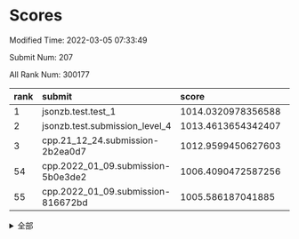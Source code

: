 # Scores

Modified Time: 2022-03-05 07:33:49

Submit Num: 207

All Rank Num: 300177

| rank |               submit               |       score        |       sigma        | pk_num |
| :--- | :--------------------------------- | :----------------- | :----------------- | :----- |
| 1    | jsonzb.test.test_1                 | 1014.0320978356588 | 0.8381482829456582 | 5800   |
| 2    | jsonzb.test.submission_level_4     | 1013.4613654342407 | 0.8032580303430927 | 5802   |
| 3    | cpp.21_12_24.submission-2b2ea0d7   | 1012.9599450627603 | 0.7849983494127896 | 5800   |
| 54   | cpp.2022_01_09.submission-5b0e3de2 | 1006.4090472587256 | 0.7183689152274592 | 5802   |
| 55   | cpp.2022_01_09.submission-816672bd | 1005.586187041885  | 0.714733298391117  | 5804   |


<details>
<summary>全部</summary>

| rank |                 submit                 |       score        |       sigma        | pk_num |
| :--- | :------------------------------------- | :----------------- | :----------------- | :----- |
| 1    | jsonzb.test.test_1                     | 1014.0320978356588 | 0.8381482829456582 | 5800   |
| 2    | jsonzb.test.submission_level_4         | 1013.4613654342407 | 0.8032580303430927 | 5802   |
| 3    | cpp.21_12_24.submission-2b2ea0d7       | 1012.9599450627603 | 0.7849983494127896 | 5800   |
| 4    | gobigger.level_3.submission_level_3_10 | 1011.5403522361971 | 0.7716838413092063 | 5797   |
| 5    | gobigger.level_3.submission_level_3_43 | 1011.0744053629404 | 0.7663568556784559 | 5803   |
| 6    | gobigger.level_3.submission_level_3_35 | 1010.7932272275725 | 0.7572793187380115 | 5802   |
| 7    | gobigger.level_3.submission_level_3_28 | 1010.7747905217582 | 0.7753213175348733 | 5798   |
| 8    | gobigger.level_3.submission_level_3_1  | 1010.6609903946568 | 0.7879257202729848 | 5803   |
| 9    | gobigger.level_3.submission_level_3_9  | 1010.6515276894417 | 0.75863763704401   | 5797   |
| 10   | gobigger.level_3.submission_level_3_26 | 1010.5889692956683 | 0.7473286292558035 | 5797   |
| 11   | gobigger.level_3.submission_level_3_46 | 1010.4938435432227 | 0.7847488963601517 | 5796   |
| 12   | gobigger.level_3.submission_level_3_29 | 1010.3886414954054 | 0.7338338193170834 | 5800   |
| 13   | gobigger.level_3.submission_level_3_6  | 1010.352823596788  | 0.749546194651578  | 5800   |
| 14   | gobigger.level_3.submission_level_3_24 | 1010.3412441757957 | 0.7552794645273403 | 5802   |
| 15   | gobigger.level_3.submission_level_3_44 | 1010.3083867004542 | 0.7747023814396821 | 5804   |
| 16   | gobigger.level_3.submission_level_3_0  | 1010.265451328772  | 0.7492581019397584 | 5803   |
| 17   | gobigger.level_3.submission_level_3_31 | 1010.2341913925413 | 0.7764469180452731 | 5796   |
| 18   | gobigger.level_3.submission_level_3_23 | 1010.2247243970107 | 0.7575356801117092 | 5803   |
| 19   | gobigger.level_3.submission_level_3_14 | 1010.2194300323849 | 0.7615681143390719 | 5804   |
| 20   | gobigger.level_3.submission_level_3_49 | 1010.0814774208977 | 0.7446691448170241 | 5797   |
| 21   | gobigger.level_3.submission_level_3_42 | 1010.0489726440056 | 0.7671464519643452 | 5800   |
| 22   | gobigger.level_3.submission_level_3_34 | 1010.0303577701045 | 0.7615698227551103 | 5802   |
| 23   | gobigger.level_3.submission_level_3_36 | 1009.9680065422845 | 0.7310734764867918 | 5803   |
| 24   | gobigger.level_3.submission_level_3_2  | 1009.963955849333  | 0.7552050559015431 | 5803   |
| 25   | gobigger.level_3.submission_level_3_11 | 1009.9460268967446 | 0.7700132550974851 | 5792   |
| 26   | gobigger.level_3.submission_level_3_5  | 1009.923506938471  | 0.7518402785822877 | 5805   |
| 27   | gobigger.level_3.submission_level_3_37 | 1009.8795813948053 | 0.7746827918889155 | 5803   |
| 28   | gobigger.level_3.submission_level_3_8  | 1009.8467726098315 | 0.7532411667285165 | 5801   |
| 29   | gobigger.level_3.submission_level_3_18 | 1009.7841467772838 | 0.755556704772489  | 5801   |
| 30   | gobigger.level_3.submission_level_3_32 | 1009.7667261339708 | 0.7698657297651437 | 5799   |
| 31   | gobigger.level_3.submission_level_3_45 | 1009.7112911795529 | 0.7356020322717252 | 5797   |
| 32   | gobigger.level_3.submission_level_3_4  | 1009.6694014089453 | 0.7626711700230892 | 5806   |
| 33   | gobigger.level_3.submission_level_3_13 | 1009.5289817043995 | 0.7387607481759684 | 5801   |
| 34   | gobigger.level_3.submission_level_3_16 | 1009.5113157987557 | 0.745195925002136  | 5804   |
| 35   | gobigger.level_3.submission_level_3_33 | 1009.4916475745295 | 0.7481273698874747 | 5800   |
| 36   | gobigger.level_3.submission_level_3_30 | 1009.4285232851448 | 0.7517748073998295 | 5804   |
| 37   | gobigger.level_3.submission_level_3_17 | 1009.411173479661  | 0.7492453032043204 | 5802   |
| 38   | gobigger.level_3.submission_level_3_48 | 1009.3493906779486 | 0.750173460846312  | 5802   |
| 39   | gobigger.level_3.submission_level_3_25 | 1009.3408043541203 | 0.7508944589662742 | 5802   |
| 40   | gobigger.level_3.submission_level_3_15 | 1009.2643517375897 | 0.7455487478017788 | 5800   |
| 41   | gobigger.level_3.submission_level_3_39 | 1009.2471036313913 | 0.7391193526418939 | 5803   |
| 42   | gobigger.level_3.submission_level_3_7  | 1009.2410334785292 | 0.74885335855976   | 5802   |
| 43   | gobigger.level_3.submission_level_3_40 | 1009.090826721557  | 0.7782090740983497 | 5803   |
| 44   | gobigger.level_3.submission_level_3_22 | 1008.9602288285965 | 0.7621723000878822 | 5804   |
| 45   | gobigger.level_3.submission_level_3_27 | 1008.9482801032284 | 0.7538040029762472 | 5803   |
| 46   | gobigger.level_3.submission_level_3_21 | 1008.8973084782048 | 0.764938047256133  | 5808   |
| 47   | gobigger.level_3.submission_level_3_38 | 1008.884071340453  | 0.7492805890619428 | 5799   |
| 48   | gobigger.level_3.submission_level_3_3  | 1008.8721264276953 | 0.7484077331224127 | 5804   |
| 49   | gobigger.level_3.submission_level_3_19 | 1008.7211954357758 | 0.7479827278845651 | 5802   |
| 50   | gobigger.level_3.submission_level_3_12 | 1008.4904037481249 | 0.7399106530168869 | 5801   |
| 51   | gobigger.level_3.submission_level_3_20 | 1008.425131258489  | 0.7286012997614119 | 5798   |
| 52   | gobigger.level_3.submission_level_3_41 | 1008.118811922665  | 0.7397299103836853 | 5804   |
| 53   | gobigger.level_3.submission_level_3_47 | 1008.1146089059814 | 0.7188222236370402 | 5801   |
| 54   | cpp.2022_01_09.submission-5b0e3de2     | 1006.4090472587256 | 0.7183689152274592 | 5802   |
| 55   | cpp.2022_01_09.submission-816672bd     | 1005.586187041885  | 0.714733298391117  | 5804   |
| 56   | gobigger.level_1.submission_level_1_5  | 1004.874576098158  | 0.7193006192226956 | 5797   |
| 57   | gobigger.level_1.submission_level_1_35 | 1004.7291539970965 | 0.7145643141382724 | 5805   |
| 58   | gobigger.level_1.submission_level_1_1  | 1004.5656579620027 | 0.7182592152513667 | 5801   |
| 59   | gobigger.level_1.submission_level_1_47 | 1004.4460539326667 | 0.7150868120310013 | 5801   |
| 60   | gobigger.level_1.submission_level_1_36 | 1004.2718361441765 | 0.7152758707189264 | 5800   |
| 61   | gobigger.level_1.submission_level_1_49 | 1004.2594603155843 | 0.7140391745782424 | 5801   |
| 62   | gobigger.level_1.submission_level_1_39 | 1004.1752763157679 | 0.7154151267187016 | 5799   |
| 63   | gobigger.level_1.submission_level_1_38 | 1004.0608678743292 | 0.7111232592664881 | 5797   |
| 64   | gobigger.level_1.submission_level_1_28 | 1003.9145431257695 | 0.7144333743247874 | 5800   |
| 65   | gobigger.level_1.submission_level_1_6  | 1003.8799631038406 | 0.7155908340521633 | 5802   |
| 66   | gobigger.level_1.submission_level_1_34 | 1003.8491973605862 | 0.7120556510240897 | 5802   |
| 67   | gobigger.level_1.submission_level_1_24 | 1003.7961084528426 | 0.7089606545622328 | 5800   |
| 68   | gobigger.level_1.submission_level_1_10 | 1003.7443395362048 | 0.7129650544365018 | 5802   |
| 69   | gobigger.level_1.submission_level_1_14 | 1003.7051145307727 | 0.7080846797491299 | 5796   |
| 70   | gobigger.level_1.submission_level_1_43 | 1003.6836412532703 | 0.714122896014394  | 5801   |
| 71   | gobigger.level_1.submission_level_1_37 | 1003.6752150652363 | 0.7249032470741927 | 5799   |
| 72   | gobigger.level_1.submission_level_1_22 | 1003.6742264858635 | 0.7123106689739037 | 5794   |
| 73   | gobigger.level_1.submission_level_1_16 | 1003.6433665206225 | 0.7310243480644935 | 5798   |
| 74   | gobigger.level_1.submission_level_1_45 | 1003.5645986785864 | 0.7288355100418877 | 5802   |
| 75   | gobigger.level_1.submission_level_1_40 | 1003.5125752880438 | 0.7063368617769396 | 5798   |
| 76   | gobigger.level_1.submission_level_1_8  | 1003.4895015449298 | 0.7149260035739515 | 5804   |
| 77   | gobigger.level_1.submission_level_1_21 | 1003.4812884975686 | 0.7084517466001048 | 5800   |
| 78   | gobigger.level_1.submission_level_1_0  | 1003.3337374097692 | 0.7178640521408298 | 5798   |
| 79   | gobigger.level_1.submission_level_1_29 | 1003.3118336953562 | 0.7156263290143438 | 5800   |
| 80   | gobigger.level_1.submission_level_1_18 | 1003.3090650298061 | 0.7159809151217678 | 5803   |
| 81   | gobigger.level_1.submission_level_1_44 | 1003.2290925159849 | 0.7242601825438232 | 5798   |
| 82   | gobigger.level_1.submission_level_1_27 | 1003.1861555443217 | 0.7220472235594021 | 5798   |
| 83   | gobigger.level_1.submission_level_1_42 | 1003.1502017092397 | 0.7171910268180287 | 5802   |
| 84   | gobigger.level_1.submission_level_1_23 | 1003.0632325599415 | 0.7185042710532035 | 5802   |
| 85   | gobigger.level_1.submission_level_1_4  | 1003.0550546259889 | 0.7054560158460925 | 5797   |
| 86   | gobigger.level_1.submission_level_1_32 | 1003.0375232641876 | 0.7108171770323868 | 5802   |
| 87   | gobigger.level_1.submission_level_1_33 | 1002.9659607899973 | 0.718990767873259  | 5803   |
| 88   | gobigger.level_1.submission_level_1_25 | 1002.9571382358747 | 0.7164393529569807 | 5801   |
| 89   | gobigger.level_1.submission_level_1_2  | 1002.888155207205  | 0.704905754043015  | 5803   |
| 90   | gobigger.level_1.submission_level_1_19 | 1002.7971502815029 | 0.7211346135279744 | 5806   |
| 91   | gobigger.level_1.submission_level_1_30 | 1002.7677228397577 | 0.7157668803794953 | 5800   |
| 92   | gobigger.level_1.submission_level_1_15 | 1002.7568248148784 | 0.7066782107266388 | 5802   |
| 93   | gobigger.level_1.submission_level_1_41 | 1002.7021098371318 | 0.7109807915914241 | 5798   |
| 94   | gobigger.level_1.submission_level_1_13 | 1002.6179172343637 | 0.7131655882949628 | 5799   |
| 95   | gobigger.level_1.submission_level_1_3  | 1002.5877989028771 | 0.7289538701905669 | 5798   |
| 96   | gobigger.level_1.submission_level_1_11 | 1002.5703071227578 | 0.7177785037224704 | 5796   |
| 97   | gobigger.level_1.submission_level_1_31 | 1002.557426811132  | 0.7117614884058703 | 5801   |
| 98   | gobigger.level_1.submission_level_1_12 | 1002.4404339107216 | 0.7033700848665735 | 5800   |
| 99   | gobigger.level_1.submission_level_1_17 | 1002.314509711596  | 0.7125778186774298 | 5796   |
| 100  | gobigger.level_1.submission_level_1_7  | 1002.257244128302  | 0.7170401362647977 | 5804   |
| 101  | gobigger.level_1.submission_level_1_48 | 1002.2518482660481 | 0.7114277437010611 | 5805   |
| 102  | gobigger.level_1.submission_level_1_9  | 1002.1850927130968 | 0.7230153302717222 | 5805   |
| 103  | gobigger.level_1.submission_level_1_46 | 1002.1592322393459 | 0.6973018219544    | 5799   |
| 104  | gobigger.level_1.submission_level_1_20 | 1002.0609972782245 | 0.7088626069900004 | 5800   |
| 105  | gobigger.level_1.submission_level_1_26 | 1001.7326857006154 | 0.7060146108587089 | 5801   |
| 106  | gobigger.random.submission_random_42   | 997.5256399116125  | 0.7156388789001344 | 5802   |
| 107  | gobigger.random.submission_random_35   | 997.4862688315246  | 0.7119802068986016 | 5804   |
| 108  | gobigger.random.submission_random_29   | 997.1724495370404  | 0.7124958648053933 | 5798   |
| 109  | gobigger.random.submission_random_31   | 996.9068418374497  | 0.7061110876986002 | 5800   |
| 110  | gobigger.random.submission_random_6    | 996.9024411270727  | 0.7094418426317487 | 5796   |
| 111  | gobigger.random.submission_random_28   | 996.8135718934526  | 0.7196200443172142 | 5804   |
| 112  | gobigger.random.submission_random_15   | 996.8134718606461  | 0.7047072677372459 | 5802   |
| 113  | gobigger.random.submission_random_37   | 996.7515234421254  | 0.7033837465166854 | 5802   |
| 114  | gobigger.random.submission_random_14   | 996.687959097963   | 0.7271150590196858 | 5808   |
| 115  | gobigger.random.submission_random_17   | 996.5563081283724  | 0.7099793506458112 | 5791   |
| 116  | gobigger.random.submission_random_32   | 996.4990211482619  | 0.718995661890892  | 5802   |
| 117  | gobigger.random.submission_random_8    | 996.4803677830893  | 0.701641456054083  | 5802   |
| 118  | gobigger.random.submission_random_2    | 996.455643716102   | 0.7073976280150431 | 5797   |
| 119  | gobigger.random.submission_random_16   | 996.3975463271228  | 0.7100368289629804 | 5800   |
| 120  | gobigger.random.submission_random_3    | 996.3068710459714  | 0.7105400484138688 | 5798   |
| 121  | gobigger.random.submission_random_41   | 996.2698853650029  | 0.71028171248524   | 5802   |
| 122  | gobigger.random.submission_random_43   | 996.2585026026516  | 0.712248637756284  | 5795   |
| 123  | gobigger.random.submission_random_1    | 996.1143571829256  | 0.7113139985887071 | 5797   |
| 124  | gobigger.random.submission_random_48   | 996.1062940023259  | 0.7012413532776614 | 5802   |
| 125  | gobigger.random.submission_random_0    | 996.0909036567381  | 0.7178640834840381 | 5798   |
| 126  | gobigger.random.submission_random_38   | 996.0723784061488  | 0.7032413152526577 | 5801   |
| 127  | gobigger.random.submission_random_44   | 996.0685968282846  | 0.7069622663243827 | 5801   |
| 128  | gobigger.random.submission_random_24   | 995.9583308076222  | 0.7156056342373701 | 5798   |
| 129  | gobigger.random.submission_random_19   | 995.9376656732296  | 0.7236863483558533 | 5803   |
| 130  | gobigger.random.submission_random_46   | 995.9232388494659  | 0.7135454464118237 | 5799   |
| 131  | gobigger.random.submission_random_23   | 995.9226009772151  | 0.7170640433275056 | 5802   |
| 132  | gobigger.random.submission_random_49   | 995.9187945011658  | 0.7001294756079437 | 5801   |
| 133  | gobigger.random.submission_random_21   | 995.8841530327272  | 0.7120310416597011 | 5802   |
| 134  | gobigger.random.submission_random_20   | 995.8752364353253  | 0.7094017360774854 | 5802   |
| 135  | gobigger.random.submission_random_39   | 995.8489596848977  | 0.7048384677339148 | 5808   |
| 136  | gobigger.random.submission_random_10   | 995.7946945573533  | 0.7137578893928541 | 5803   |
| 137  | gobigger.random.submission_random_36   | 995.7317964543471  | 0.7139695652949402 | 5801   |
| 138  | gobigger.random.submission_random_45   | 995.7107706594543  | 0.714291668439476  | 5798   |
| 139  | gobigger.random.submission_random_33   | 995.7096148555845  | 0.7015982665772426 | 5806   |
| 140  | gobigger.random.submission_random_5    | 995.7062303491376  | 0.7189704640514972 | 5795   |
| 141  | gobigger.random.submission_random_9    | 995.7013272761213  | 0.7066255059690781 | 5802   |
| 142  | gobigger.random.submission_random_22   | 995.6515776798847  | 0.704273770827634  | 5802   |
| 143  | gobigger.random.submission_random_13   | 995.6312460769244  | 0.7247495923419736 | 5799   |
| 144  | gobigger.random.submission_random_34   | 995.6052665728001  | 0.7045315054764063 | 5800   |
| 145  | gobigger.random.submission_random_27   | 995.5712143424629  | 0.7052423958041539 | 5798   |
| 146  | gobigger.random.submission_random_40   | 995.5067602629027  | 0.71950402461933   | 5803   |
| 147  | gobigger.random.submission_random_4    | 995.4776019357492  | 0.6979862167601333 | 5801   |
| 148  | gobigger.random.submission_random_25   | 995.4744494415932  | 0.7257106760595802 | 5803   |
| 149  | gobigger.random.submission_random_11   | 995.2491844766513  | 0.7125354486682649 | 5801   |
| 150  | gobigger.random.submission_random_30   | 995.2392041516276  | 0.7067046607591958 | 5804   |
| 151  | gobigger.random.submission_random_26   | 995.1959684977487  | 0.7179460002012935 | 5798   |
| 152  | gobigger.random.submission_random_7    | 995.0942211933618  | 0.7050144645200445 | 5798   |
| 153  | gobigger.random.submission_random_18   | 995.0720213616148  | 0.7074434082172052 | 5798   |
| 154  | gobigger.random.submission_random_47   | 995.020517799595   | 0.7263427386622318 | 5800   |
| 155  | gobigger.random.submission_random_12   | 994.981260443085   | 0.7228120483503663 | 5801   |
| 156  | gobigger.level_2.submission_level_2_17 | 993.9772949745494  | 0.739647600408432  | 5797   |
| 157  | gobigger.level_2.submission_level_2_40 | 993.8976477708092  | 0.7404971288782574 | 5799   |
| 158  | gobigger.level_2.submission_level_2_8  | 993.7231274770746  | 0.7285814496446006 | 5802   |
| 159  | gobigger.level_2.submission_level_2_25 | 993.6985020031628  | 0.7226158630182863 | 5801   |
| 160  | gobigger.level_2.submission_level_2_1  | 993.42408494538    | 0.7393038180927963 | 5804   |
| 161  | gobigger.level_2.submission_level_2_48 | 993.3612141658763  | 0.7264929957095728 | 5797   |
| 162  | gobigger.level_2.submission_level_2_38 | 993.1158819834443  | 0.746724368271322  | 5803   |
| 163  | gobigger.level_2.submission_level_2_6  | 993.1031276704931  | 0.7259138048108547 | 5800   |
| 164  | gobigger.level_2.submission_level_2_19 | 992.933147583144   | 0.732330388371349  | 5797   |
| 165  | gobigger.level_2.submission_level_2_11 | 992.9129717137355  | 0.7226299463480321 | 5797   |
| 166  | gobigger.level_2.submission_level_2_33 | 992.8775045445014  | 0.7366670920728926 | 5799   |
| 167  | gobigger.level_2.submission_level_2_27 | 992.7884810745724  | 0.7418094789195615 | 5805   |
| 168  | gobigger.level_2.submission_level_2_45 | 992.7723277074839  | 0.749352623691726  | 5803   |
| 169  | gobigger.level_2.submission_level_2_23 | 992.6589539238798  | 0.746264272883934  | 5802   |
| 170  | gobigger.level_2.submission_level_2_7  | 992.6463542657178  | 0.7367877183599443 | 5801   |
| 171  | gobigger.level_2.submission_level_2_49 | 992.5986482144339  | 0.7385061757481663 | 5799   |
| 172  | gobigger.level_2.submission_level_2_31 | 992.568422655467   | 0.7365597573490765 | 5798   |
| 173  | gobigger.level_2.submission_level_2_29 | 992.5532038806616  | 0.7428260858476694 | 5806   |
| 174  | gobigger.level_2.submission_level_2_24 | 992.5529622560225  | 0.7463229898284715 | 5800   |
| 175  | gobigger.level_2.submission_level_2_2  | 992.5052575831016  | 0.7431212344887433 | 5798   |
| 176  | gobigger.level_2.submission_level_2_30 | 992.471545026188   | 0.7326887443215276 | 5796   |
| 177  | gobigger.level_2.submission_level_2_22 | 992.4712568162055  | 0.7399689200469619 | 5797   |
| 178  | gobigger.level_2.submission_level_2_12 | 992.4708828530273  | 0.733039406992919  | 5806   |
| 179  | gobigger.level_2.submission_level_2_20 | 992.4588724920222  | 0.7304822273855485 | 5798   |
| 180  | gobigger.level_2.submission_level_2_14 | 992.4104060760438  | 0.7393682554423711 | 5801   |
| 181  | gobigger.level_2.submission_level_2_39 | 992.3677932138846  | 0.7583676739701524 | 5797   |
| 182  | gobigger.level_2.submission_level_2_32 | 992.3011016561878  | 0.7420887607843476 | 5801   |
| 183  | gobigger.level_2.submission_level_2_28 | 992.261545218746   | 0.7265657487141052 | 5799   |
| 184  | gobigger.level_2.submission_level_2_44 | 992.1005249807208  | 0.7641461681735622 | 5801   |
| 185  | gobigger.level_2.submission_level_2_10 | 992.0893433082216  | 0.7576767428281308 | 5797   |
| 186  | gobigger.level_2.submission_level_2_46 | 992.0069027217066  | 0.7514246748512612 | 5797   |
| 187  | gobigger.level_2.submission_level_2_37 | 991.9920647960054  | 0.7608681725000492 | 5800   |
| 188  | gobigger.level_2.submission_level_2_47 | 991.9072235575418  | 0.748300832166638  | 5800   |
| 189  | gobigger.level_2.submission_level_2_21 | 991.8905295058784  | 0.7419369011702901 | 5799   |
| 190  | gobigger.level_2.submission_level_2_0  | 991.8855928358545  | 0.7562637393686631 | 5796   |
| 191  | gobigger.level_2.submission_level_2_18 | 991.8730377658812  | 0.7285105961800397 | 5802   |
| 192  | gobigger.level_2.submission_level_2_43 | 991.6904566399365  | 0.7379774466294274 | 5797   |
| 193  | gobigger.level_2.submission_level_2_15 | 991.4392015108546  | 0.7535704242165057 | 5797   |
| 194  | gobigger.level_2.submission_level_2_42 | 991.4363479299677  | 0.7684892555326254 | 5795   |
| 195  | gobigger.level_2.submission_level_2_9  | 991.2257293999302  | 0.7388698312809052 | 5800   |
| 196  | gobigger.level_2.submission_level_2_34 | 991.201507534872   | 0.752412909234943  | 5799   |
| 197  | gobigger.level_2.submission_level_2_41 | 991.1723617458345  | 0.7521855177787381 | 5805   |
| 198  | gobigger.level_2.submission_level_2_4  | 991.0681992761992  | 0.7688248528067902 | 5800   |
| 199  | gobigger.level_2.submission_level_2_5  | 990.8953979025389  | 0.7730969894921199 | 5803   |
| 200  | gobigger.level_2.submission_level_2_16 | 990.854642133225   | 0.7559177374081065 | 5802   |
| 201  | gobigger.level_2.submission_level_2_35 | 990.7425628197391  | 0.7611177806465578 | 5799   |
| 202  | gobigger.level_2.submission_level_2_26 | 990.741110338257   | 0.7708664732072095 | 5798   |
| 203  | gobigger.level_2.submission_level_2_3  | 990.6157559059209  | 0.7728524614858937 | 5800   |
| 204  | gobigger.level_2.submission_level_2_36 | 990.6002390448841  | 0.7564939263522449 | 5803   |
| 205  | gobigger.level_2.submission_level_2_13 | 990.5265603440968  | 0.7597380420329038 | 5801   |
| 206  | gobigger.none.submission_none_0        | 977.9977223058097  | 1.1906691054628957 | 5802   |
| 207  | gobigger.none.submission_none_1        | 976.0813222332293  | 1.496605644000782  | 5802   |

</details>